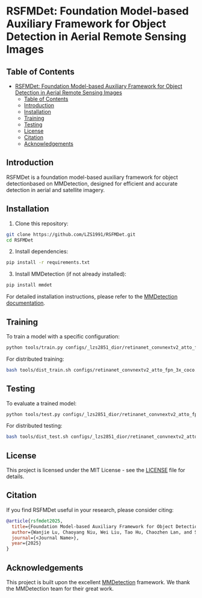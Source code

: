 # RSFMDet: Foundation Model-based Auxiliary Framework for Object Detection in Aerial Remote Sensing Images


## Table of Contents

- [RSFMDet: Foundation Model-based Auxiliary Framework for Object Detection in Aerial Remote Sensing Images](#rsfmdet-foundation-model-based-auxiliary-framework-for-object-detection-in-aerial-remote-sensing-images)
  - [Table of Contents](#table-of-contents)
  - [Introduction](#introduction)
  - [Installation](#installation)
  - [Training](#training)
  - [Testing](#testing)
  - [License](#license)
  - [Citation](#citation)
  - [Acknowledgements](#acknowledgements)

## Introduction

RSFMDet is a foundation model-based auxiliary framework for object detectionbased on MMDetection, designed for efficient and accurate detection in aerial and satellite imagery.

## Installation

1. Clone this repository:
```bash
git clone https://github.com/LZS1991/RSFMDet.git
cd RSFMDet
```

2. Install dependencies:
```bash
pip install -r requirements.txt
```

3. Install MMDetection (if not already installed):
```bash
pip install mmdet
```

For detailed installation instructions, please refer to the [MMDetection documentation](https://mmdetection.readthedocs.io/en/latest/get_started.html).

## Training

To train a model with a specific configuration:

```bash
python tools/train.py configs/_lzs2851_dior/retinanet_convnextv2_atto_fpn_3x_coco.py
```

For distributed training:
```bash
bash tools/dist_train.sh configs/retinanet_convnextv2_atto_fpn_3x_coco.py 4
```

## Testing

To evaluate a trained model:

```bash
python tools/test.py configs/_lzs2851_dior/retinanet_convnextv2_atto_fpn_3x_coco.py work_dirs/epoch_50.pth
```

For distributed testing:
```bash
bash tools/dist_test.sh configs/_lzs2851_dior/retinanet_convnextv2_atto_fpn_3x_coco.py work_dirs/epoch_50.pth 4
```

## License

This project is licensed under the MIT License - see the [LICENSE](LICENSE) file for details.

## Citation

If you find RSFMDet useful in your research, please consider citing:

```bibtex
@article{rsfmdet2025,
  title={Foundation Model-based Auxiliary Framework for Object Detection in Aerial Remote Sensing Images},
  author={Wanjie Lu, Chaoyang Niu, Wei Liu, Tao Hu, Chaozhen Lan, and Shiju Wang},
  journal={<Journal Name>},
  year={2025}
}
```

## Acknowledgements

This project is built upon the excellent [MMDetection](https://github.com/open-mmlab/mmdetection) framework. We thank the MMDetection team for their great work.
